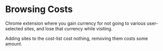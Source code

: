 # Browsing Costs

Chrome extension where you gain currency for not going to various user-selected
sites, and lose that currency while visiting.

Adding sites to the cost-list cost nothing, removing them costs some amount.

